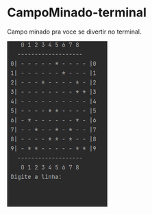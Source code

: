# CampoMinado-terminal
Campo minado pra voce se divertir no terminal.

![Alt Text](https://github.com/euFilpeSilva/CampoMinado-terminal/blob/main/src/images/CampoMinadoGif.gif)


